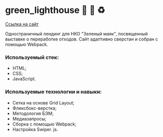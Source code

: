 # green_lighthouse 💚 🌱 ♻️

[Ссылка на сайт](https://dashimiko.github.io/green_lighthouse/)

 Одностраничный лендинг для НКО "Зеленый маяк", посвященный выставке о переработке отходов. Сайт адаптивно сверстан и собран с помощью Webpack.

### Используемый стек:

- HTML;
- CSS;
- JavaScript.

### Используемые технологии и навыки:

- Сетка на основе Grid Layout;
- Флексбокс-верстка;
- Методология БЭМ;
- Медиазапросы;
- Сборка с помощью Webpack;
- Настройка Swiper. js.
